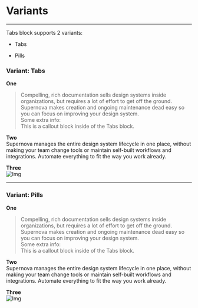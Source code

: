 
# Variants

---

Tabs block supports 2 variants:

- Tabs

- Pills

### Variant: Tabs

  
**One**  
> Compelling, rich documentation sells design systems inside organizations, but requires a lot of effort to get off the ground. Supernova makes creation and ongoing maintenance dead easy so you can focus on improving your design system.  
> Some extra info:  
> This is a callout block inside of the Tabs block.  
  
**Two**  
Supernova manages the entire design system lifecycle in one place, without making your team change tools or maintain self-built workflows and integrations. Automate everything to fit the way you work already.  
  
**Three**  
![Img](https://studio-assets.supernova.io/design-systems/6475/f4a8286b-d986-4668-a74b-eadaf268e323.png?Expires=1972252800&Policy=eyJTdGF0ZW1lbnQiOlt7IlJlc291cmNlIjoiaHR0cHM6Ly9zdHVkaW8tYXNzZXRzLnN1cGVybm92YS5pby9kZXNpZ24tc3lzdGVtcy82NDc1L2Y0YTgyODZiLWQ5ODYtNDY2OC1hNzRiLWVhZGFmMjY4ZTMyMy5wbmciLCJDb25kaXRpb24iOnsiRGF0ZUxlc3NUaGFuIjp7IkFXUzpFcG9jaFRpbWUiOjE5NzIyNTI4MDB9fX1dfQ__&Signature=NX3YjWTugEFgtST1KObHq5fMoiA-JZtJg7LEAi4UG1R4RptSwQSX29QLlFFK0q3L1fPbbaYud0ICqGohzu~z2bZsKG2VhW7k5jLlog4oT~MxBmscMbte7x6ALhJ4QHyMessH1nX1l51KbnnvOML-S5-IHdWWSHuv09K~2oYs5BCAKOjPKMHu6srEB-~0QoGWCUnQSav2WdUADU5gTB-MEA4sDxw~IPZ6nX0aPn0pNG8U7-boQbeT1LWmY8cElAntrmjdAiEBGDFDpPUwUIfzcoAyzTy-5KamYa2vzwZ1e2p8PI4U6Zp5AUE3JKRv5y-IkddSJY8ggtYQoe5T52bIMA__&Key-Pair-Id=APKAJGK34LCCAUR7N6LA)  


---

### Variant: Pills

  
**One**  
> Compelling, rich documentation sells design systems inside organizations, but requires a lot of effort to get off the ground. Supernova makes creation and ongoing maintenance dead easy so you can focus on improving your design system.  
> Some extra info:  
> This is a callout block inside of the Tabs block.  
  
**Two**  
Supernova manages the entire design system lifecycle in one place, without making your team change tools or maintain self-built workflows and integrations. Automate everything to fit the way you work already.  
  
**Three**  
![Img](https://studio-assets.supernova.io/design-systems/6475/c7d76d63-c651-42de-a9bf-510b57c9bfe9.png?Expires=1972252800&Policy=eyJTdGF0ZW1lbnQiOlt7IlJlc291cmNlIjoiaHR0cHM6Ly9zdHVkaW8tYXNzZXRzLnN1cGVybm92YS5pby9kZXNpZ24tc3lzdGVtcy82NDc1L2M3ZDc2ZDYzLWM2NTEtNDJkZS1hOWJmLTUxMGI1N2M5YmZlOS5wbmciLCJDb25kaXRpb24iOnsiRGF0ZUxlc3NUaGFuIjp7IkFXUzpFcG9jaFRpbWUiOjE5NzIyNTI4MDB9fX1dfQ__&Signature=D53j3Xjnd0VePyYl8sIafNHX9HLscIzo5uqLBSA-1m5xAM4dkXoDMih1F6zKN~BNew-ZeMZbrPKQDekThqnoQ274FGAR2pqQm-y5MXzlT7qUC9Ss4DL5dPXiwbfkYUTKE83H~-GS~1L7itjCiNT~D75aS6TdPqva9csNnt6lJIUnBIgSTIH-wp9IjvisF5hiXNpQ5Vuqu7MyHzQZiG6j48bul3at1lhN4ECEL4m5D5mpP8KZWe40fwHEak9E~27PHhl00vjrhqiMocmI6nE6JvnWl5lZOvU6OgRS-EQ7JRUArqx0xTZ0jY4pYugh-UTRzYXTCY97sNwY-nlIwByaJw__&Key-Pair-Id=APKAJGK34LCCAUR7N6LA)  
